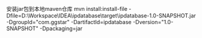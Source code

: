 安装jar包到本地maven仓库
mvn install:install-file -Dfile=D:\Workspace\IDEA\ipdatabase\target\ipdatabase-1.0-SNAPSHOT.jar -DgroupId="com.ggstar" -DartifactId=ipdatabase -Dversion="1.0-SNAPSHOT" -Dpackaging=jar 